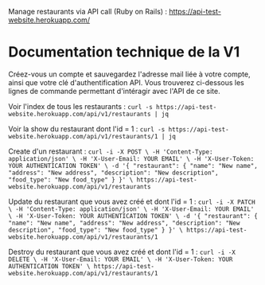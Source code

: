 Manage restaurants via API call (Ruby on Rails) : https://api-test-website.herokuapp.com/

# Documentation technique de la V1

Créez-vous un compte et sauvegardez l'adresse mail liée à votre compte, ainsi que votre clé d'authentification API.
Vous trouverez ci-dessous les lignes de commande permettant d'intéragir avec l'API de ce site.

Voir l'index de tous les restaurants :
`curl -s https://api-test-website.herokuapp.com/api/v1/restaurants | jq`

Voir la show du restaurant dont l'id = 1 :
`curl -s https://api-test-website.herokuapp.com/api/v1/restaurants/1 | jq`

Create d'un restaurant :
`curl -i -X POST \
-H 'Content-Type: application/json' \
-H 'X-User-Email: YOUR EMAIL' \
-H 'X-User-Token: YOUR AUTHENTICATION TOKEN' \
-d '{ "restaurant": { "name": "New name", "address": "New address", "description": "New description", "food_type": "New food_type" } }' \
https://api-test-website.herokuapp.com/api/v1/restaurants`

Update du restaurant que vous avez créé et dont l'id = 1 :
`curl -i -X PATCH \
-H 'Content-Type: application/json' \
-H 'X-User-Email: YOUR EMAIL' \
-H 'X-User-Token: YOUR AUTHENTICATION TOKEN' \
-d '{ "restaurant": { "name": "New name", "address": "New address", "description": "New description", "food_type": "New food_type" } }' \
https://api-test-website.herokuapp.com/api/v1/restaurants/1`

Destroy du restaurant que vous avez créé et dont l'id = 1 :
`curl -i -X DELETE \
-H 'X-User-Email: YOUR EMAIL' \
-H 'X-User-Token: YOUR AUTHENTICATION TOKEN' \
https://api-test-website.herokuapp.com/api/v1/restaurants/1`
